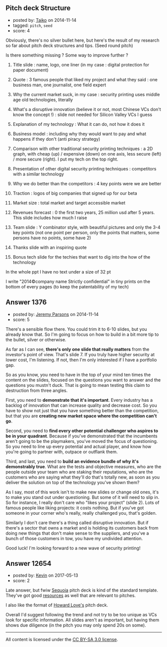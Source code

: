## Pitch deck Structure

- posted by: [Taiko](https://stackexchange.com/users/334941/taiko) on 2014-11-14
- tagged: `pitch`, `seed`
- score: 4

Obviously, there's no silver bullet here, but here's the result of my research so far about pitch deck structures and tips. (Seed round pitch)

Is there something missing ?
Some way to improve further ?


 1. Title slide : name, logo, one liner (in my case : digital protection for paper document)

 2. Quote : 3 famous people that liked my project and what they said : one business man, one journalist, one field expert

 3. Why the current market suck, in my case : security printing uses middle age old technologies, literally

 4. What's a disruptive innovation (believe it or not, most Chinese VCs don't know the concept !) : slide not needed for Silicon Valley VCs I guess

 5. Explanation of my technology : What it can do, not how it does it

 6. Business model : including why they would want to pay and what happens if they don't (anti piracy strategy)

 7. Comparison with other traditional security printing techniques : a 2D graph, with cheap (up) / expensive (down) on one axis, less secure (left) / more secure (right). I put my tech on the top right.

 8. Presentation of other digital security printing techniques : competitors with a similar technology

 9. Why we do better than the competitors : 4 key points were we are better

 10. Traction : logos of big companies that signed up for our beta

 11. Market size : total market and target accessible market

 12. Revenues forecast : 0 the first two years, 25 million usd after 5 years. This slide includes how much I raise

 13. Team slide : Y combinator style, with beautiful pictures and only the 3-4 key points (not one point per person, only the points that matters, some persons have no points, some have 2)

 14. Thanks slide with an inspiring quote

 15. Bonus tech slide for the techies that want to dig into the how of the technology


In the whole ppt I have no text under a size of 32 pt

I write "2014©company name Strictly confidential" in tiny prints on the bottom of every pages (to keep the patentability of my tech)


## Answer 1376

- posted by: [Jeremy Parsons](https://stackexchange.com/users/497810/jeremy-parsons) on 2014-11-14
- score: 5

There's a sensible flow there. You could trim it to 6-10 slides, but you already know that. So I'm going to focus on how to build in a bit more tip to the bullet, silver or otherwise.

As far as I can see, **there's only one slide that really matters** from the investor's point of view. That's slide 7. If you truly have higher security at lower cost, I'm listening. If not, then I'm only interested if I have a portfolio gap.

So as you know, you need to have in the top of your mind ten times the content on the slides, focused on the questions you want to answer and the questions you mustn't duck. That is going to mean testing this claim to destruction from three angles. 

First, you need to **demonstrate that it's important**. Every industry has a backlog of innovation that can increase quality and decrease cost. So you have to show not just that you have something better than the competition, but that you are **creating new market space where the competition can't go**.

Second, you need to **find every other potential challenger who aspires to be in your quadrant**. Because if you've demonstrated that the incumbents aren't going to be the playmakers, you've moved the focus of questioning. So you need to line up every potential and actual player, and know how you're going to partner with, outpace or outflank them.

Third, and last, you need to **build an evidence bundle of why it's demonstrably true**. What are the tests and objective measures, who are the people outside your team who are staking their reputations, who are the customers who are saying what they'll do that's totally new, as soon as you deliver the solution on top of the technology you've shown them?

As I say, most of this work isn't to make new slides or change old ones, it's to make you stand out under questioning. But some of it will need to slip in. So for instance, I really don't care who "likes your project" (slide 2). Lots of famous people like liking projects: it costs nothing. But if you've got someone in your corner who's really, really challenged you, that's golden.

Similarly I don't care there's a thing called disruptive innovation. But if there's a sector that owns a market and is holding its customers back from doing new things that don't make sense to the suppliers, and you've a bunch of those customers in tow, you have my undivided attention.

Good luck! I'm looking forward to a new wave of security printing!


## Answer 12654

- posted by: [Kevin](https://stackexchange.com/users/993338/kevin) on 2017-05-13
- score: 2

<p>Late answer, but fwiw <a href="http://%20https://www.slideshare.net/PitchDeckCoach/sequoia-capital-pitchdecktemplate" rel="nofollow noreferrer">Sequoia</a> pitch deck is kind of the standard template. They've got good <a href="https://www.sequoiacap.com/article/how-to-present-to-investors/" rel="nofollow noreferrer">resources</a> as well that are relevant to pitches.</p>

<p>I also like the format of <a href="http://www.howardlove.com/perfect-pitch-deck/" rel="nofollow noreferrer">Howard Love's</a> pitch deck.</p>

<p>Overall I'd suggest following the trend and not try to be too unique as VCs look for specific information. All slides aren't as important, but having them shows due diligence (in the pitch you may only spend 20s on some).</p>




---

All content is licensed under the [CC BY-SA 3.0 license](https://creativecommons.org/licenses/by-sa/3.0/).
